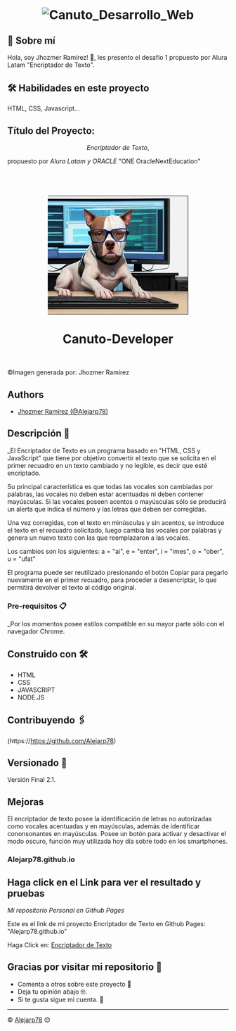<h1 align="center"><img src="https://camo.githubusercontent.com/62da68eb62b1e5f175f7d1f0191dd89a653d7908feb22d37d4a0ab07365d6791/68747470733a2f2f6d656469612e67697068792e636f6d2f6d656469612f4d3967624264396e6244724f5475314d71782f67697068792e676966" alt="Canuto_Desarrollo_Web" width="220px" height="220px" align="center" border="blue" border-width="2px">

## 🚀 Sobre mí

Hola, soy Jhozmer Ramírez! 👋, les presento el desafío 1 propuesto por Alura Latam "Encriptador de Texto".


## 🛠 Habilidades en este proyecto

 HTML, CSS, Javascript...

## Título del Proyecto:

<p align="center" color="#7778c2"><em>Encriptador de Texto</em>,</p> 
 <p></p>propuesto por <em>Alura Latam y ORACLE</em> "ONE OracleNextEducation"</p>
<br>
<h1 align="center"><img src="https://github.com/Alejarp78/Alejarp78/blob/main/Imagenes/Imagen%20Perro%20Pitbull%20con%20las%20patas%20sobre%20el%20teclado%20programando_Canuto-Developer.PNG" alt="Canuto_Desarrollo_Web" width="320px" height="270px" align="center" border="blue" border-width="3px"></h1>
<h1 align="center">Canuto-Developer</h1>&nbsp  <p> ©Imagen generada por: Jhozmer Ramírez</p>


## Authors

- [Jhozmer Ramírez (@Alejarp78)](https://github.com/Alejarp78) 

## Descripción 🚀

<span>_El Encriptador de Texto es un programa basado en "HTML,  CSS y JavaScript" que tiene por objetivo
convertir el texto que se solicita en el primer recuadro en un texto cambiado y no legible, es decir que
esté encriptado. 

 Su principal característica es que todas las vocales son cambiadas por palabras, las vocales no deben estar
acentuadas ni deben contener mayúsculas. Si las vocales poseen acentos o mayúsculas sólo se producirá un 
alerta que indica el número y las letras que deben ser corregidas.
 
 Una vez corregidas, con el texto en minúsculas y sin acentos, se introduce el texto en el recuadro solicitado, 
luego cambia las vocales por palabras y genera un nuevo texto con las que reemplazaron a las vocales.
  
Los cambios son los siguientes:
    a = "ai",
    e = "enter",
    i = "imes",
    o = "ober",
    u = "ufat"
    
 El programa puede ser reutilizado presionando el botón Copiar para pegarlo nuevamente en el primer recuadro, 
para proceder a desencriptar, lo que permitirá devolver el texto al código original. 

</span>

### Pre-requisitos 📋

_Por los momentos posee estilos compatible en su mayor parte sólo con el navegador Chrome.

## Construido con 🛠️

* HTML
* CSS
* JAVASCRIPT
* NODE.JS

## Contribuyendo 🖇️

(https://https://github.com/Alejarp78)


## Versionado 📌

Versión Final 2.1.

## Mejoras

El encriptador de texto posee la identificación de letras no autorizadas como vocales acentuadas y en mayúsculas, además de identificar cononsonantes en mayúsculas. Posee un botón para activar y desactivar el modo oscuro, función muy utilizada hoy día sobre todo en los smartphones.

### Alejarp78.github.io
## Haga click en el Link para ver el resultado y pruebas

<em>Mi repositorio Personal en Github Pages</em>
<p>Este es el link de mi proyecto Encriptador de Texto en Github Pages: "Alejarp78.github.io"</p>
<span>Haga Click en: <a href="https://alejarp78.github.io/"><u>Encriptador de Texto</u></a></span>

## Gracias por visitar mi repositorio 🎁

* Comenta a otros sobre este proyecto 📢
* Deja tu opinión abajo 🤓.
* Si te gusta sigue mi cuenta. 📌

  
---
<span> © [Alejarp78](https://https://github.com/Alejarp78) 😊 </span>
 

